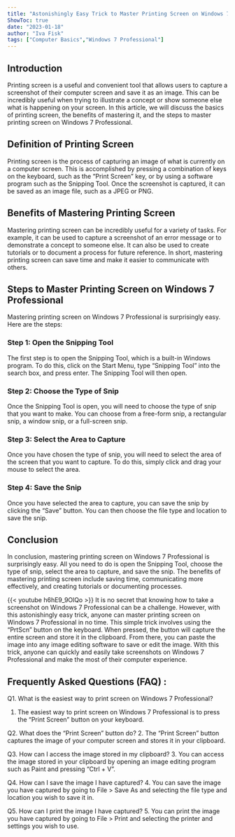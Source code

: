 ```yaml
---
title: "Astonishingly Easy Trick to Master Printing Screen on Windows 7 Professional!"
ShowToc: true 
date: "2023-01-18"
author: "Iva Fisk" 
tags: ["Computer Basics","Windows 7 Professional"]
---
```

## Introduction

Printing screen is a useful and convenient tool that allows users to capture a screenshot of their computer screen and save it as an image. This can be incredibly useful when trying to illustrate a concept or show someone else what is happening on your screen. In this article, we will discuss the basics of printing screen, the benefits of mastering it, and the steps to master printing screen on Windows 7 Professional. 

## Definition of Printing Screen

Printing screen is the process of capturing an image of what is currently on a computer screen. This is accomplished by pressing a combination of keys on the keyboard, such as the “Print Screen” key, or by using a software program such as the Snipping Tool. Once the screenshot is captured, it can be saved as an image file, such as a JPEG or PNG. 

## Benefits of Mastering Printing Screen

Mastering printing screen can be incredibly useful for a variety of tasks. For example, it can be used to capture a screenshot of an error message or to demonstrate a concept to someone else. It can also be used to create tutorials or to document a process for future reference. In short, mastering printing screen can save time and make it easier to communicate with others. 

## Steps to Master Printing Screen on Windows 7 Professional

Mastering printing screen on Windows 7 Professional is surprisingly easy. Here are the steps: 

### Step 1: Open the Snipping Tool

The first step is to open the Snipping Tool, which is a built-in Windows program. To do this, click on the Start Menu, type “Snipping Tool” into the search box, and press enter. The Snipping Tool will then open. 

### Step 2: Choose the Type of Snip

Once the Snipping Tool is open, you will need to choose the type of snip that you want to make. You can choose from a free-form snip, a rectangular snip, a window snip, or a full-screen snip. 

### Step 3: Select the Area to Capture

Once you have chosen the type of snip, you will need to select the area of the screen that you want to capture. To do this, simply click and drag your mouse to select the area. 

### Step 4: Save the Snip

Once you have selected the area to capture, you can save the snip by clicking the “Save” button. You can then choose the file type and location to save the snip. 

## Conclusion

In conclusion, mastering printing screen on Windows 7 Professional is surprisingly easy. All you need to do is open the Snipping Tool, choose the type of snip, select the area to capture, and save the snip. The benefits of mastering printing screen include saving time, communicating more effectively, and creating tutorials or documenting processes.

{{< youtube h6hE9_9OlQo >}} 
It is no secret that knowing how to take a screenshot on Windows 7 Professional can be a challenge. However, with this astonishingly easy trick, anyone can master printing screen on Windows 7 Professional in no time. This simple trick involves using the “PrtScn” button on the keyboard. When pressed, the button will capture the entire screen and store it in the clipboard. From there, you can paste the image into any image editing software to save or edit the image. With this trick, anyone can quickly and easily take screenshots on Windows 7 Professional and make the most of their computer experience.

## Frequently Asked Questions (FAQ) :
Q1. What is the easiest way to print screen on Windows 7 Professional?
1. The easiest way to print screen on Windows 7 Professional is to press the “Print Screen” button on your keyboard.

Q2. What does the “Print Screen” button do?
2. The “Print Screen” button captures the image of your computer screen and stores it in your clipboard.

Q3. How can I access the image stored in my clipboard?
3. You can access the image stored in your clipboard by opening an image editing program such as Paint and pressing “Ctrl + V”.

Q4. How can I save the image I have captured?
4. You can save the image you have captured by going to File > Save As and selecting the file type and location you wish to save it in.

Q5. How can I print the image I have captured?
5. You can print the image you have captured by going to File > Print and selecting the printer and settings you wish to use.


